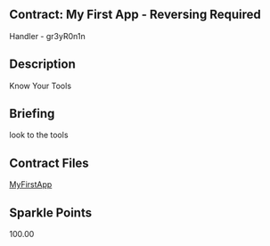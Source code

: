 ## Contract: My First App - Reversing Required
Handler - gr3yR0n1n

## Description
Know Your Tools

## Briefing
look to the tools

## Contract Files
[MyFirstApp](files/MyFirstApp)

## Sparkle Points
100.00 
